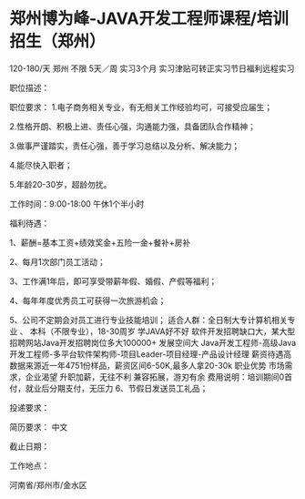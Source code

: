 # 郑州博为峰-JAVA开发工程师课程/培训招生（郑州）

120-180/天 郑州 不限 5天／周 实习3个月
实习津贴可转正实习节日福利远程实习

职位描述：

职位要求： 1.电子商务相关专业，有无相关工作经验均可，可接受应届生；

 2.性格开朗、积极上进、责任心强，沟通能力强，具备团队合作精神；

 3.做事严谨踏实，责任心强，善于学习总结以及分析、解决能力；

 4.能尽快入职者；

 5.年龄20-30岁，超龄勿扰。 

工作时间：9:00-18:00 午休1个半小时

 福利待遇： 

1、薪酬=基本工资+绩效奖金+五险一金+餐补+房补 

2、每月1次部门员工活动；

 3、工作满1年后，即可享受带薪年假、婚假、产假等福利；

 4、每年年度优秀员工可获得一次旅游机会；

 5、公司不定期会对员工进行专业技能培训； 适合人群：全日制大专计算机相关专业 、 本科（不限专业），18-30周岁 学JAVA好不好 软件开发招聘缺口大，某大型招聘网站Java开发招聘岗位多大100000+ 发展空间大 Java开发工程师-高级Java开发工程师-多平台软件架构师-项目Leader-项目经理-产品设计经理 薪资待遇高 数据来源近一年4751份样品，薪资区间6-50K,最多人拿20-30k 职业优势 市场需求，企业渴望 升职加薪，无往不利 兼容拓展，游刃有余 费用说明：培训期间0首付，就业后分期支付，无压力 6、节假日发送员工礼品；

投递要求：

简历要求： 中文

截止日期：

工作地点：

河南省/郑州市/金水区